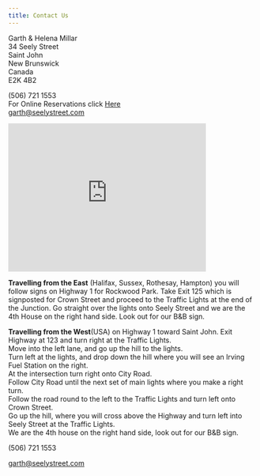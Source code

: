 ```yaml
---
title: Contact Us
---
```


Garth & Helena Millar  
34 Seely Street  
Saint John  
New Brunswick  
Canada  
E2K 4B2

<i data-feather="phone"></i> (506) 721 1553  
For Online Reservations click [Here](https://m.bbcanada.com/10812.html)  
<i data-feather="mail"></i> <garth@seelystreet.com>

<iframe src="https://www.google.com/maps/embed?pb=!1m14!1m8!1m3!1d22457.130140948484!2d-66.057366!3d45.285367!3m2!1i1024!2i768!4f13.1!3m3!1m2!1s0x4ca7b36dcf000117%3A0x8e352ce9746ec4f!2sSeely%20St%2C%20Saint%20John%2C%20NB%2C%20Canada!5e0!3m2!1sen!2ses!4v1575299464789!5m2!1sen!2ses" width="400" height="300" frameborder="0" style="border:0;" allowfullscreen=""></iframe>

**Travelling from the East** (Halifax, Sussex, Rothesay, Hampton) you will follow signs on Highway 1 for Rockwood Park. Take Exit 125 which is signposted for Crown Street and proceed to the Traffic Lights at the end of the Junction. Go straight over the lights onto Seely Street and we are the 4th House on the right hand side. Look out for our B&B sign.

**Travelling from the West**(USA) on Highway 1 toward Saint John.
Exit Highway at 123 and turn right at the Traffic Lights.  
Move into the left lane, and go up the hill to the lights.  
Turn left at the lights, and drop down the hill where you will see an Irving Fuel Station on the right.  
At the intersection turn right onto City Road.  
Follow City Road until the next set of main lights where you make a right turn.  
Follow the road round to the left to the Traffic Lights and turn left onto Crown Street.  
Go up the hill, where you will cross above the Highway and turn left into Seely Street at the Traffic Lights.  
We are the 4th house on the right hand side, look out for our B&B sign.  

<i data-feather="phone"></i> (506) 721 1553

<i data-feather="mail"></i> <garth@seelystreet.com>
